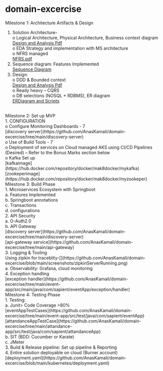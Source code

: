 # domain-excercise<br/>

Milestone 1: Architecture Artifacts & Design<br/>
1.	Solution Architecture- <br/>
o	Logical Architecture, Physical Architecture, Business context diagram<br/>
[Design and Analysis Pdf](https://github.com/AnasKamali/domain-excercise/blob/main/Milestone1/Design%20and%20Analysis.pptx)<br/>
o	EDA Strategy and implementation with MS architecture<br/>
o	NFRS managed<br/>
[NFRS.pdf](https://github.com/AnasKamali/domain-excercise/blob/main/Milestone1/NFRS.pdf)<br/>
2.	Sequence diagram: Features Implemented<br/>
[Sequence Diagram](https://github.com/AnasKamali/domain-excercise/blob/main/Milestone1/Sequential%20Diagrams.docx)
3.	Design:<br/>
o	DDD & Bounded context<br/>
[Design and Analysis Pdf](https://github.com/AnasKamali/domain-excercise/blob/main/Milestone1/Design%20and%20Analysis.pptx)<br/>
o	Ready heavy – CQRS<br/>
o	DB selections (NOSQL + RDBMS), ER diagram<br/>
[ERDiagram and Scripts](https://github.com/AnasKamali/domain-excercise/blob/main/Milestone1/ER%20Diagram%20and%20Scripts.docx)<br/>
<br/>
Milestone 2: Set up MVP<br/>
1.	CONFIGURATION<br/>
o	Configure Monitoring Dashboards - 7<br/>
[discovery server](https://github.com/AnasKamali/domain-excercise/tree/main/discovery-server)<br/>
o	Use of Build Tools - 7<br/>
o	Deployment of services on Cloud managed AKS using CI/CD Pipelines (Desired) – Refer to the Bonus Marks section below<br/>
o	Kafka Set up<br/>
[kafkaimage](https://hub.docker.com/repository/docker/mak8docker/mykafka)<br/>
[zookeperimage](https://hub.docker.com/repository/docker/mak8docker/myzookeper)
<br/>
Milestone 3: Build Phase<br/>
1.	Microservices Ecosystem with Springboot <br/>
a.	Features Implemented<br/>
b.	Springboot annotations<br/>
c.	Transactions<br/>
d.	configurations<br/>
2.	API Security<br/>
a.	O-Auth2.0<br/>
b.	API Gateway<br/>
      [discovery server](https://github.com/AnasKamali/domain-excercise/tree/main/discovery-server)<br/>
       [api-gateway service](https://github.com/AnasKamali/domain-excercise/tree/main/api-gateway)<br/>
3.	Logging & Tooling<br/>
Using zipkin for traceblity-[](https://github.com/AnasKamali/domain-excercise/blob/main/screenshots/zipkinServerRunning.png)<br/>
a.	Observability: Grafana, cloud monitoring<br/>
4.	Exception handling<br/>
[exception handler](https://github.com/AnasKamali/domain-excercise/tree/main/event-app/src/main/java/com/sapient/eventApp/exception/handler)
<br/>
Milestone 4: Testing Phase<br/>
1.	Testing: <br/>
a.	Junit> Code Coverage >80%<br/>
[eventAppTestCases](https://github.com/AnasKamali/domain-excercise/tree/main/event-app/src/test/java/com/sapient/eventApp)<br/>
[attandanceAppTestCase](https://github.com/AnasKamali/domain-excercise/tree/main/attandance-app/src/test/java/com/sapient/attandanceApp)<br/>
b.	SIT (BDD: Cucumber or Karate)<br/>
c.	JMeter<br/>
3.	Build & Release pipeline: Set up pipeline & Reporting<br/>
4.	Entire solution deployable on cloud (Burner account)<br/>
      [deployment.yaml](https://github.com/AnasKamali/domain-excercise/blob/main/kubernetes/deployment.yaml)

